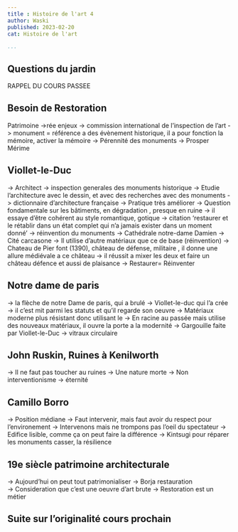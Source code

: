 ```yaml
---
title : Histoire de l'art 4
author: Waski   
published: 2023-02-20   
cat: Histoire de l'art

...
```


## Questions du jardin 

 RAPPEL DU COURS PASSEE

## Besoin de Restoration 
Patrimoine
 ->rée enjeux 
 -> commission international de l’inspection de l’art
 -> monument = référence  a des évènement historique, il a  pour fonction la mémoire, activer la mémoire 
 -> Pérennité des monuments 
 -> Prosper Mérime

## Viollet-le-Duc 

-> Architect 
-> inspection generales des monuments historique 
-> Etudie l’architecture avec le dessin, et avec des recherches avec des monuments 
-> dictionnaire d’architecture française 
-> Pratique très améliorer
-> Question fondamentale sur les bâtiments, en dégradation , presque en ruine 
-> il essaye d’être cohérent au style romantique, gotique 
-> citation ‘restaurer et le rétablir dans un état complet qui n’a jamais exister dans un moment donné’
-> réinvention du monuments 
-> Cathédrale notre-dame Damien
-> Cité carcasone 
-> Il utilise d’autre matériaux que ce de base (réinvention)
-> Chateau de Pier font (1390), château de défense, militaire , il donne une allure médiévale a ce château 
-> il réussit a mixer les deux et faire un château défence et aussi de plaisance 
-> Restaurer= Réinventer 

## Notre dame de paris 

-> la flèche de notre Dame de paris, qui a brulé 
-> Viollet-le-duc qui l’a crée 
-> il c’est mit parmi les statuts et qu’il regarde son oeuvre 
-> Matériaux moderne plus résistant donc utilisant le 
-> En racine au passée mais utilise des nouveaux matériaux, il ouvre la porte a la modernité 
-> Gargouille faite par Viollet-le-Duc
-> vitraux circulaire 

## John Ruskin, Ruines à Kenilworth

-> Il ne faut pas toucher au ruines
-> Une nature morte 
-> Non interventionisme 
-> éternité

## Camillo Borro

-> Position médiane 
-> Faut intervenir, mais faut avoir du respect pour l’environement
-> Intervenons mais ne trompons pas l’oeil du spectateur 
-> Edifice lisible, comme ça on peut faire la différence 
-> Kintsugi pour réparer les monuments casser, la résilience 

## 19e siècle patrimoine architecturale

-> Aujourd’hui on peut tout patrimonialiser
-> Borja restauration  
-> Consideration que c’est une oeuvre d’art brute 
-> Restoration est un métier   

## Suite sur l’originalité cours prochain 

